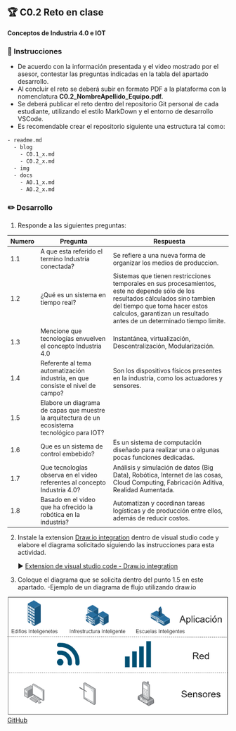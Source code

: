 ## :trophy: C0.2 Reto en clase

**Conceptos de Industria 4.0 e IOT**

### :blue_book: Instrucciones

- De acuerdo con la información presentada y el video mostrado por el asesor, contestar las preguntas indicadas en la tabla del apartado desarrollo.
- Al concluir el reto se deberá subir en formato PDF a la plataforma con la nomenclatura **C0.2_NombreApellido_Equipo.pdf.**
- Se deberá publicar el reto dentro del repositorio Git personal de cada estudiante, utilizando el estilo MarkDown y el entorno de desarrollo VSCode.
- Es recomendable crear el repositorio siguiente una estructura tal como:
```
- readme.md
  - blog
    - C0.1_x.md
    - C0.2_x.md
  - img
  - docs
    - A0.1_x.md
    - A0.2_x.md
```
  
### :pencil2: Desarrollo

1. Responde a las siguientes preguntas:

| Numero | Pregunta                                            | Respuesta  |
| ------ | --------------------------------------------------- | ---------  |
| 1.1      | A que esta referido el termino Industria conectada? |Se refiere a una nueva forma de organizar los medios de produccion.           |
| 1.2      | ¿Qué es un sistema en tiempo real?                  |Sistemas que tienen restricciones temporales en sus procesamientos, este no depende sólo de los resultados cálculados sino tambien del tiempo que toma hacer estos calculos, garantizan un resultado antes de un determinado tiempo limite.            |
| 1.3      | Mencione que tecnologías envuelven el concepto Industria 4.0    |Instantánea, virtualización, Descentralización, Modularización.           |
| 1.4      | Referente al tema automatización industria, en que consiste el nivel de campo?                        |Son los dispositivos físicos presentes en la industria, como los actuadores y sensores.            |
| 1.5      | Elabore un diagrama de capas que muestre la arquitectura de un ecosistema tecnológico para IOT?                       |            |
| 1.6      | Que es un sistema de control embebido?         | Es un sistema de computación diseñado para realizar una o algunas pocas funciones dedicadas.            |
| 1.7      | Que tecnologías observa en el video referentes al concepto Industria 4.0?         |Análisis y simulación de datos (Big Data), Robótica, Internet de las cosas,  Cloud Computing, Fabricación Aditiva, Realidad Aumentada.           |
| 1.8      | Basado en el video que ha ofrecido la robótica en la industria?        |Automatizan y coordinan tareas logísticas y de producción entre ellos, además de reducir costos. |

2. Instale la extension [Draw.io integration](https://marketplace.visualstudio.com/items?itemName=hediet.vscode-drawio) dentro de visual studio code y elabore el diagrama solicitado siguiendo las instrucciones para esta actividad.

    :arrow_forward: [Extension de visual studio code - Draw.io integration](https://www.youtube.com/watch?v=Y47ZlxoDWNI)

3. Coloque el diagrama que se solicita dentro del punto 1.5 en este apartado.
   -Ejemplo de un diagrama de flujo utilizando draw.io

![DiagramadeFlujo](../diagrams/F.drawio.png)
[GitHub](https://github.com/Abr06/Sistemas_Prog.git)